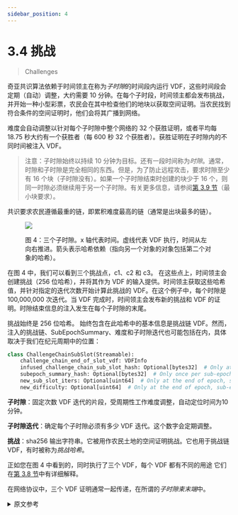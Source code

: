 ```yaml
---
sidebar_position: 4
---
```


# 3.4 挑战

> Challenges

奇亚共识算法依赖于时间领主在称为*子时隙*的时间段内运行 VDF，这些时间段会定期（自动）调整，大约需要 10 分钟。在每个子时段，时间领主都会发布挑战，并开始一种小型彩票，农民会在其中检查他们的地块以获取空间证明。当农民找到符合条件的空间证明时，他们会将其广播到网络。

难度会自动调整以针对每个子时隙中整个网络的 32 个获胜证明，或者平均每 18.75 秒大约有一个获胜者（每 600 秒 32 个获胜者）。获胜证明在子时隙内的不同时间被注入 VDF。

>注意：子时隙始终以持续 10 分钟为目标。还有一段时间称为*时隙*。通常，时隙和子时隙是完全相同的东西。但是，为了防止远程攻击，要求时隙至少有 16 个块（子时隙没有）。如果一个子时隙结束时创建的块少于 16 个，则同一时隙必须继续用于另一个子时隙。有关更多信息，请参阅[第 3.9 节](/docs/03consensus/overflow_blocks#minimum-block-requirement "Section 3.9: Overflow Blocks")（最小块要求）。

共识要求农民遵循最重的链，即累积难度最高的链（通常是出块最多的链）。

<figure>

![](/img/challenges.png)

<figcaption>
图 4：三个子时隙。x 轴代表时间。虚线代表 VDF 执行，时间从左向右推进。箭头表示哈希依赖（指向另一个对象的对象包括第二个对象的哈希）。 
</figcaption>
</figure>

在图 4 中，我们可以看到三个挑战点，c1、c2 和 c3。 在这些点上，时间领主会创建挑战（256 位哈希），并将其作为 VDF 的输入提供。时间领主获取这些哈希值，并针对指定的迭代次数开始计算此挑战的 VDF。在这个例子中，每个时隙是 100,000,000 次迭代。当 VDF 完成时，时间领主会发布新的挑战和 VDF 的证明。时隙结束信息的注入发生在每个子时隙的末尾。

挑战始终是 256 位哈希。 始终包含在此哈希中的基本信息是挑战链 VDF。然而，注入的挑战链、SubEpochSummary、难度和子时隙迭代也可能包括在内，具体取决于我们在纪元周期中的位置：

```python
class ChallengeChainSubSlot(Streamable):
    challenge_chain_end_of_slot_vdf: VDFInfo
    infused_challenge_chain_sub_slot_hash: Optional[bytes32]  # Only at the end of a slot
    subepoch_summary_hash: Optional[bytes32]  # Only once per sub-epoch, and one sub-epoch delayed
    new_sub_slot_iters: Optional[uint64]  # Only at the end of epoch, sub-epoch, and slot
    new_difficulty: Optional[uint64]  # Only at the end of epoch, sub-epoch, and slot
```

**子时隙**：固定次数 VDF 迭代的片段，受周期性工作难度调整，自动定位时间为10分钟。

**子时隙迭代**：确定每个子时隙必须有多少 VDF 迭代。这个数字会定期调整。

**挑战**：sha256 输出字符串。它被用作农民土地的空间证明挑战。它也用于挑战链 VDF，有时被称为*挑战哈希*。

正如您在图 4 中看到的，同时执行了三个 VDF，每个 VDF 都有不同的用途 它们在[第 3.8 节](/docs/03consensus/three_vdf_chains "Section 3.8: Three VDF Chains")中有详细解释。

在网络协议中，三个 VDF 证明通常一起传递，在所谓的*子时隙束末端*中。

<details>
<summary>原文参考</summary>

The Chia consensus algorithm relies on timelords running VDFs for periods of time called _sub-slots_, which are adjusted periodically (and automatically) to take around 10 minutes. During every sub-slot, challenges are released by timelords, and a sort of mini lottery starts, where farmers check their plots for proofs of space. When farmers find a proof of space that qualifies, they broadcast it to the network.

The difficulty adjusts automatically to target 32 winning proofs for the entire network in each sub-slot, or about one winner every 18.75 seconds on average (32 winners per 600 seconds). The winning proofs are infused into the VDF at different times within the sub-slot.

>NOTE: A sub-slot is always targeted to last 10 minutes. There is also a period of time called a _slot_. Typically, a slot and a sub-slot are exactly the same thing. However, in order to prevent long-range attacks, slots are required to have at least 16 blocks (and sub-slots are not). If a sub-slot ends with fewer than 16 blocks having been created, the same slot must continue for another sub-slot. See [Section 3.9](/docs/03consensus/overflow_blocks#minimum-block-requirement "Section 3.9: Overflow Blocks") (minimum block requirement) for more info.

The consensus requires farmers to follow the heaviest chain, which is the chain that has the highest accumulated difficulty (usually the chain with the most blocks). 

<figure>

![](/img/challenges.png)

<figcaption>
Figure 4: Three sub-slots. The x axis represents time. Dotted lines represent VDF execution, advancing in time from left to right. Arrows represent hash dependencies (an object which points to another object includes the hash of the second object). 
</figcaption>
</figure>

In figure 4, we can see three challenge points, c1, c2, and c3. At the these points timelords create challenges (256-bit hashes) which are provided as input to VDFs. Timelords take these hashes, and start computing a VDF on this challenge, for the specified number of iterations. In this example, each slot is 100,000,000 iterations. When the VDF is finished, the timelord publishes the new challenge and the proof of the VDF. An infusion of end-of-slot information happens at the end of each sub-slot.

A challenge is always a 256-bit hash. The base info that is always included in this hash is the challenge chain VDF. However, the infused challenge chain, SubEpochSummary, difficulty, and sub slot iters might also be included, depending on where we are in the epoch cycle:

```python
class ChallengeChainSubSlot(Streamable):
    challenge_chain_end_of_slot_vdf: VDFInfo
    infused_challenge_chain_sub_slot_hash: Optional[bytes32]  # Only at the end of a slot
    subepoch_summary_hash: Optional[bytes32]  # Only once per sub-epoch, and one sub-epoch delayed
    new_sub_slot_iters: Optional[uint64]  # Only at the end of epoch, sub-epoch, and slot
    new_difficulty: Optional[uint64]  # Only at the end of epoch, sub-epoch, and slot
```

**Sub-slot**: a segment of a fixed number of VDF iterations, subject to periodic work difficulty adjustments, which automatically target a time of 10 minutes.

**Sub-slot iterations**: determines how many VDF iterations each sub-slot must have. This number is periodically adjusted.

**Challenge**: a sha256 output string. It is used as a proof-of-space challenge for farmers’ plots. It is also used for the challenge chain VDF, and is sometimes referred to as a _challenge hash_.

As you can see in Figure 4, there are three VDFs being executed concurrently, each of which serves a different purpose. They are explained in detail in [Section 3.8](/docs/03consensus/three_vdf_chains "Section 3.8: Three VDF Chains").

In the networking protocol, the three VDF proofs are usually passed around together, in what is called an _end of sub-slot bundle_.

</details>
